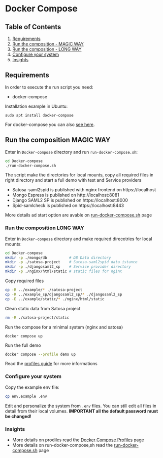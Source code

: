 # Docker Compose

## Table of Contents

1. [Requirements](#requirements)
2. [Run the composition - MAGIC WAY](#run-the-composition-magic-way)
3. [Run the composition - LONG WAY](#run-the-composition-long-way)
4. [Configure your system](#configure-your-system)
5. [Insights](#Insights)

## Requirements

In order to execute the run script you need:

* docker-compose

Installation example in Ubuntu:

```
sudo apt install docker-compose
```

For docker-compose you can also [see here](https://docs.docker.com/compose/install/other/).

## Run the composition MAGIC WAY

Enter in `Docker-compose` directory and run `run-docker-compose.sh`:
```bash
cd Docker-compose
./run-docker-compose.sh
```
The script make the directories for local mounts, copy all required files in right directory and start a full demo with test and Service providers

* Satosa-saml2spid is published with nginx frontend on https://localhost
* Mongo Espress is published on http://localhost:8081
* Django SAML2 SP is published on https://localhost:8000
* Spid-samlcheck is published on https://localhost:8443

More details ad start option are avable on [run-docker-compose.sh](../docs/run-docker-compose.sh.md) page

### Run the composition LONG WAY

Enter in `Docker-compose` directory and make required direcotries for local mounts:
```bash
cd Docker-compose
mkdir -p ./mongo/db          # DB Data directory
mkdir -p ./satosa-project    # Satosa-saml2spid data istance
mkdir -p ./djangosaml2_sp    # Service provider directory
mkdir -p ./nginx/html/static # static files for nginx
```

Copy required files
```bash
cp -R ../example/* ./satosa-project
cp -R ../example_sp/djangosaml2_sp/* ./djangosaml2_sp
cp -E ../example/static/* ./nginx/html/static
```

Clean static data from Satosa project
```bash
rm -R ./satosa-project/static
```

Run the compose for a minimal system (nginx and satosa)
```
docker compose up
```

Run the full demo
```bash
docker compose --profile demo up
```

Read the [profiles guide](../docs/docker_compose_profiles.md) for more informations 


### Configure your system
Copy the example env file:
```bash
cp env.example .env
```

Edit and personalize the system from `.env` files. You can still edit all files in detail from their local volumes.
**IMPORTANT all the default password must be changed!**

### Insights

* More details on prodiles read the [Docker Compose Profiles](../docs/docker_compose_profiles.md) page
* More details on run-docker-compose,sh read the [run-docker-compose.sh](../docs/run-docker-compose.sh.md) page
